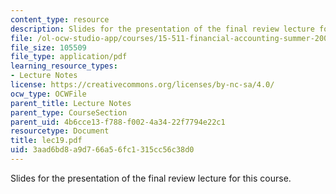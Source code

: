 ```yaml
---
content_type: resource
description: Slides for the presentation of the final review lecture for this course.
file: /ol-ocw-studio-app/courses/15-511-financial-accounting-summer-2004/3aad6bd8a9d766a56fc1315cc56c38d0_lec19.pdf
file_size: 105509
file_type: application/pdf
learning_resource_types:
- Lecture Notes
license: https://creativecommons.org/licenses/by-nc-sa/4.0/
ocw_type: OCWFile
parent_title: Lecture Notes
parent_type: CourseSection
parent_uid: 4b6cce13-f788-f002-4a34-22f7794e22c1
resourcetype: Document
title: lec19.pdf
uid: 3aad6bd8-a9d7-66a5-6fc1-315cc56c38d0
---
```

Slides for the presentation of the final review lecture for this course.